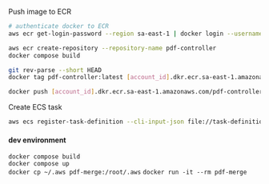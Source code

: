 Push image to ECR  
```bash
# authenticate docker to ECR
aws ecr get-login-password --region sa-east-1 | docker login --username AWS --password-stdin [account_id].dkr.ecr.sa-east-1.amazonaws.com

aws ecr create-repository --repository-name pdf-controller
docker compose build

git rev-parse --short HEAD
docker tag pdf-controller:latest [account_id].dkr.ecr.sa-east-1.amazonaws.com/pdf-controller:latest

docker push [account_id].dkr.ecr.sa-east-1.amazonaws.com/pdf-controller:latest
```

Create ECS task  
```bash
aws ecs register-task-definition --cli-input-json file://task-definition.json
```

#### dev environment
`docker compose build`  
`docker compose up`  
`docker cp ~/.aws pdf-merge:/root/.aws`
`docker run -it --rm pdf-merge`   
